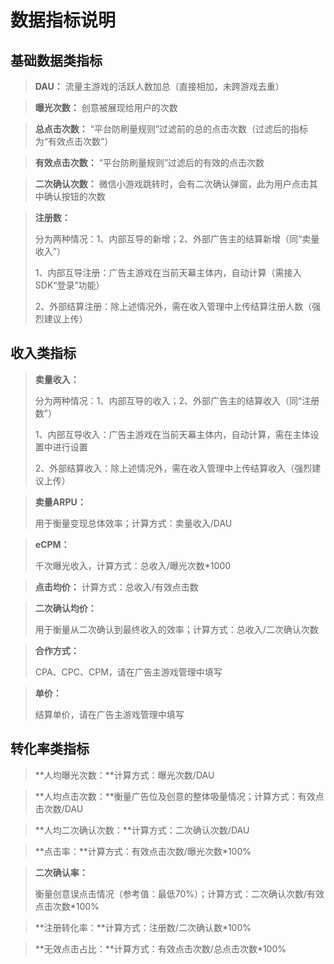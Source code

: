 # 数据指标说明

## **基础数据类指标**

> **DAU：** 流量主游戏的活跃人数加总（直接相加，未跨游戏去重）

> **曝光次数：** 创意被展现给用户的次数

> **总点击次数：** “平台防刷量规则”过滤前的总的点击次数（过滤后的指标为“有效点击次数”）

> **有效点击次数：** “平台防刷量规则”过滤后的有效的点击次数

> **二次确认次数：** 微信小游戏跳转时，会有二次确认弹窗，此为用户点击其中确认按钮的次数

> **注册数：**
>
> 分为两种情况：1、内部互导的新增；2、外部广告主的结算新增（同“卖量收入”）
>
> 1、内部互导注册：广告主游戏在当前天幕主体内，自动计算（需接入SDK“登录”功能）
>
> 2、外部结算注册：除上述情况外，需在收入管理中上传结算注册人数（强烈建议上传）

## **收入类指标**

> **卖量收入：**
>
> 分为两种情况：1、内部互导的收入；2、外部广告主的结算收入（同“注册数”）
>
> 1、内部互导收入：广告主游戏在当前天幕主体内，自动计算，需在主体设置中进行设置
>
> 2、外部结算收入：除上述情况外，需在收入管理中上传结算收入（强烈建议上传）

> **卖量ARPU：**
>
> 用于衡量变现总体效率；计算方式：卖量收入/DAU

> **eCPM：**
>
> 千次曝光收入，计算方式：总收入/曝光次数\*1000

> **点击均价：** 计算方式：总收入/有效点击数

> **二次确认均价：**
>
> 用于衡量从二次确认到最终收入的效率；计算方式：总收入/二次确认次数

> **合作方式：**
>
> CPA、CPC、CPM，请在广告主游戏管理中填写

> **单价：**
>
> 结算单价，请在广告主游戏管理中填写

## **转化率类指标**

> **人均曝光次数：**计算方式：曝光次数/DAU

> **人均点击次数：**衡量广告位及创意的整体吸量情况；计算方式：有效点击次数/DAU

> **人均二次确认次数：**计算方式：二次确认次数/DAU

> **点击率：**计算方式：有效点击次数/曝光次数\*100%

> **二次确认率：**
>
> 衡量创意误点击情况（参考值：最低70%）；计算方式：二次确认次数/有效点击次数\*100%

> **注册转化率：**计算方式：注册数/二次确认数\*100%

> **无效点击占比：**计算方式：有效点击次数/总点击次数\*100%
